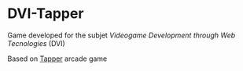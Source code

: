 # DVI-Tapper
Game developed for the subjet *Videogame Development through Web Tecnologies* (DVI)

Based on [Tapper](https://en.wikipedia.org/wiki/Tapper) arcade game
